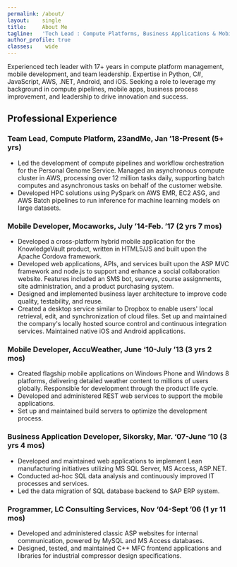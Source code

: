 ```yaml
---
permalink: /about/
layout:    single
title:     About Me
tagline:   'Tech Lead : Compute Platforms, Business Applications & Mobile'
author_profile: true
classes:    wide
---
```


Experienced tech leader with 17+ years in compute platform management, mobile development, and team leadership. Expertise in Python, C#, JavaScript, AWS, .NET, Android, and iOS. Seeking a role to leverage my background in compute pipelines, mobile apps, business process improvement, and leadership to drive innovation and success.

## Professional Experience

### Team Lead, Compute Platform, 23andMe, Jan ’18-Present (5+ yrs)
* Led the development of compute pipelines and workflow orchestration for the Personal Genome Service.
Managed an asynchronous compute cluster in AWS, processing over 12 million tasks daily, supporting batch computes and asynchronous tasks on behalf of the customer website.
* Developed HPC solutions using PySpark on AWS EMR, EC2 ASG, and AWS Batch pipelines to run inference for machine learning models on large datasets.

### Mobile Developer, Mocaworks, July ’14-Feb. ’17 (2 yrs 7 mos)
* Developed a cross-platform hybrid mobile application for the KnowledgeVault product, written in HTML5/JS and built upon the Apache Cordova framework.
* Developed web applications, APIs, and services built upon the ASP MVC framework and node.js to support and enhance a social collaboration website. Features included an SMS bot, surveys, course assignments, site administration, and a product purchasing system.
* Designed and implemented business layer architecture to improve code quality, testability, and reuse.
* Created a desktop service similar to Dropbox to enable users' local retrieval, edit, and synchronization of cloud files.
Set up and maintained the company's locally hosted source control and continuous integration services.
Maintained native iOS and Android applications.

### Mobile Developer, AccuWeather, June ‘10-July ’13 (3 yrs 2 mos)
* Created flagship mobile applications on Windows Phone and Windows 8 platforms, delivering detailed weather content to millions of users globally. Responsible for development through the product life cycle.
* Developed and administered REST web services to support the mobile applications.
* Set up and maintained build servers to optimize the development process.

### Business Application Developer, Sikorsky, Mar. ‘07-June ’10 (3 yrs 4 mos)
* Developed and maintained web applications to implement Lean manufacturing initiatives utilizing MS SQL Server, MS Access, ASP.NET.
* Conducted ad-hoc SQL data analysis and continuously improved IT processes and services.
* Led the data migration of SQL database backend to SAP ERP system.

### Programmer, LC Consulting Services, Nov ‘04-Sept ’06 (1 yr 11 mos)
* Developed and administered classic ASP websites for internal communication, powered by MySQL and MS Access databases.
* Designed, tested, and maintained C++ MFC frontend applications and libraries for industrial compressor design specifications.